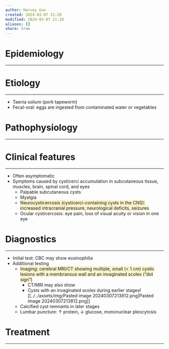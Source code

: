 ```yaml
---
author: Harvey Guo
created: 2024-03-07 21:28
modified: 2024-03-07 21:28
aliases: []
share: true
---
```

# Epidemiology
---


# Etiology
---
- Taenia solium (pork tapeworm)
- Fecal-oral: eggs are ingested from contaminated water or vegetables

# Pathophysiology
---


# Clinical features
---
- Often asymptomatic
- Symptoms caused by cysticerci accumulation in subcutaneous tissue, muscles, brain, spinal cord, and eyes
	- Palpable subcutaneous cysts
	- Myalgia
	- <span style="background:rgba(240, 200, 0, 0.2)">Neurocysticercosis (cysticerci-containing cysts in the CNS): increased intracranial pressure, neurological deficits, seizures</span>
	- Ocular cysticercosis: eye pain, loss of visual acuity or vision in one eye

# Diagnostics
---
- Initial test: CBC may show eosinophilia
- Additional testing
	- <span style="background:rgba(240, 200, 0, 0.2)">Imaging: cerebral MRI/CT showing multiple, small (&lt; 1 cm) cystic lesions with a membranous wall and an invaginated scolex (“dot sign”) </span>
		- CT/MRI may also show
		- Cysts with an invaginated scolex during earlier stages![[../../assets/img/Pasted image 20240307213812.png|Pasted image 20240307213812.png]]
	- Calcified cyst remnants in later stages
	- Lumbar puncture: ↑ protein, ↓ glucose, mononuclear pleocytosis 

# Treatment
---

